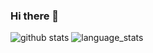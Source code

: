 ### Hi there 👋

![github stats](https://github-readme-stats-kappa-swart.vercel.app/api?username=wicakhendrik&show_icons=true&theme=tokyonight)
![language_stats](https://github-readme-stats-kappa-swart.vercel.app/api/top-langs/?username=wicakhendrik&hide_langs_below=1&theme=tokyonight)
<!--
**wicakhendrik/wicakhendrik** is a ✨ _special_ ✨ repository because its `README.md` (this file) appears on your GitHub profile.

Here are some ideas to get you started:

- 🔭 I’m currently working on ...
- 🌱 I’m currently learning ...
- 👯 I’m looking to collaborate on ...
- 🤔 I’m looking for help with ...
- 💬 Ask me about ...
- 📫 How to reach me: ...
- 😄 Pronouns: ...
- ⚡ Fun fact: ...
-->
